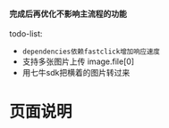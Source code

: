 
#### 完成后再优化不影响主流程的功能
todo-list:
- `dependencies依赖fastclick增加响应速度`
- 支持多张图片上传 image.file[0]
- 用七牛sdk把横着的图片转过来


# 页面说明




